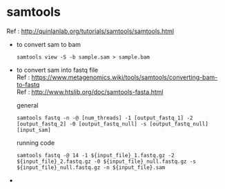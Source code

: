 # samtools
Ref : http://quinlanlab.org/tutorials/samtools/samtools.html
- to convert sam to bam
  ```
  samtools view -S -b sample.sam > sample.bam
  ```
- to convert sam into fastq file  
  Ref : https://www.metagenomics.wiki/tools/samtools/converting-bam-to-fastq  
  Ref : http://www.htslib.org/doc/samtools-fasta.html  
  
  general
  ```
  samtools fastq -n -@ [num_threads] -1 [output_fastq_1] -2 [output_fastq_2] -0 [output_fastq_null] -s [output_fastq_null]  [input_sam]
  ```
  
  running code
  ```
  samtools fastq -@ 14 -1 ${input_file}_1.fastq.gz -2 ${input_file}_2.fastq.gz -0 ${input_file}_null.fastq.gz -s ${input_file}_null.fastq.gz -n ${input_file}.sam
  ```
- 
